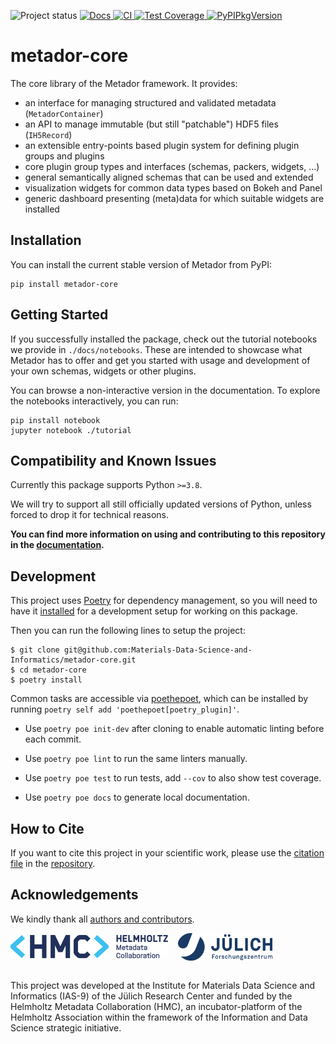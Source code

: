 ![Project status](https://img.shields.io/badge/project%20status-alpha-%23ff8000)
[
![Docs](https://img.shields.io/badge/read-docs-success)
](https://materials-data-science-and-informatics.github.io/metador-core)
[
![CI](https://img.shields.io/github/actions/workflow/status/Materials-Data-Science-and-Informatics/metador-core/ci.yml?branch=main&label=ci)
](https://github.com/Materials-Data-Science-and-Informatics/metador-core/actions/workflows/ci.yml)
[
![Test Coverage](https://materials-data-science-and-informatics.github.io/metador-core/main/coverage_badge.svg)
](https://materials-data-science-and-informatics.github.io/metador-core/main/coverage)
[
![PyPIPkgVersion](https://img.shields.io/pypi/v/metador-core)
](https://pypi.org/project/metador-core/)

<!-- --8<-- [start:abstract] -->
# metador-core

The core library of the Metador framework. It provides:

* an interface for managing structured and validated metadata (`MetadorContainer`)
* an API to manage immutable (but still "patchable") HDF5 files (`IH5Record`)
* an extensible entry-points based plugin system for defining plugin groups and plugins
* core plugin group types and interfaces (schemas, packers, widgets, ...)
* general semantically aligned schemas that can be used and extended
* visualization widgets for common data types based on Bokeh and Panel
* generic dashboard presenting (meta)data for which suitable widgets are installed

<!-- --8<-- [end:abstract] -->
<!-- --8<-- [start:quickstart] -->

## Installation

You can install the current stable version of Metador from PyPI:

```
pip install metador-core
```

## Getting Started

If you successfully installed the package, check out the tutorial notebooks
we provide in `./docs/notebooks`. These are intended to showcase what Metador has to offer
and get you started with usage and development of your own schemas, widgets or other
plugins.

You can browse a non-interactive version in the documentation. To explore the notebooks
interactively, you can run:

```
pip install notebook
jupyter notebook ./tutorial
```

## Compatibility and Known Issues

Currently this package supports Python `>=3.8`.

We will try to support all still officially updated versions of Python,
unless forced to drop it for technical reasons.

<!-- --8<-- [end:quickstart] -->

**You can find more information on using and contributing to this repository in the
[documentation](https://materials-data-science-and-informatics.github.io/metador-core/main).**

## Development

This project uses [Poetry](https://python-poetry.org/) for dependency management,
so you will need to have it
[installed](https://python-poetry.org/docs/master/#installing-with-the-official-installer)
for a development setup for working on this package.

Then you can run the following lines to setup the project:

```
$ git clone git@github.com:Materials-Data-Science-and-Informatics/metador-core.git
$ cd metador-core
$ poetry install
```

Common tasks are accessible via [poethepoet](https://github.com/nat-n/poethepoet),
which can be installed by running `poetry self add 'poethepoet[poetry_plugin]'`.

* Use `poetry poe init-dev` after cloning to enable automatic linting before each commit.

* Use `poetry poe lint` to run the same linters manually.

* Use `poetry poe test` to run tests, add `--cov` to also show test coverage.

* Use `poetry poe docs` to generate local documentation.

<!-- --8<-- [start:citation] -->

## How to Cite

If you want to cite this project in your scientific work,
please use the [citation file](https://citation-file-format.github.io/)
in the [repository](https://github.com/Materials-Data-Science-and-Informatics/metador-core/blob/main/CITATION.cff).

<!-- --8<-- [end:citation] -->
<!-- --8<-- [start:acknowledgements] -->

## Acknowledgements

We kindly thank all
[authors and contributors](https://materials-data-science-and-informatics.github.io/metador-core/latest/credits).

<div>
<img style="vertical-align: middle;" alt="HMC Logo" src="https://github.com/Materials-Data-Science-and-Informatics/Logos/raw/main/HMC/HMC_Logo_M.png" width=50% height=50% />
&nbsp;&nbsp;
<img style="vertical-align: middle;" alt="FZJ Logo" src="https://github.com/Materials-Data-Science-and-Informatics/Logos/raw/main/FZJ/FZJ.png" width=30% height=30% />
</div>
<br />

This project was developed at the Institute for Materials Data Science and Informatics
(IAS-9) of the Jülich Research Center and funded by the Helmholtz Metadata Collaboration
(HMC), an incubator-platform of the Helmholtz Association within the framework of the
Information and Data Science strategic initiative.

<!-- --8<-- [end:acknowledgements] -->
